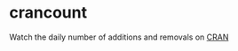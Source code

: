 # crancount

Watch the daily number of additions and removals on [CRAN](https://cran.r-project.org/web/packages/index.html)
